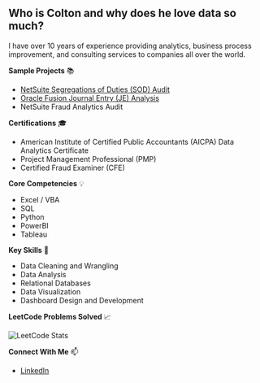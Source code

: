 ## Who is Colton and why does he love data so much?

I have over 10 years of experience providing analytics, business process improvement, and consulting services to companies all over the world.

**Sample Projects** 📚
- [NetSuite Segregations of Duties (SOD) Audit](https://github.com/coltonwaynelawson/NetSuiteSOD)
- [Oracle Fusion Journal Entry (JE) Analysis](https://github.com/coltonwaynelawson/OracleJEAnalysis)
- NetSuite Fraud Analytics Audit


**Certifications** 🎓
- American Institute of Certified Public Accountants (AICPA) Data Analytics Certificate
- Project Management Professional (PMP)
- Certified Fraud Examiner (CFE)


**Core Competencies** 💡
- Excel / VBA
- SQL
- Python
- PowerBI
- Tableau


**Key Skills** 📌
- Data Cleaning and Wrangling
- Data Analysis
- Relational Databases
- Data Visualization
- Dashboard Design and Development


**LeetCode Problems Solved** 📈

  ![LeetCode Stats](https://user-images.githubusercontent.com/46463801/206287907-c0da1ad5-a79a-4616-b38e-759b01e9544b.png)
  
  
  **Connect With Me** 📫
- [LinkedIn](https://www.linkedin.com/in/coltonlawson/)
